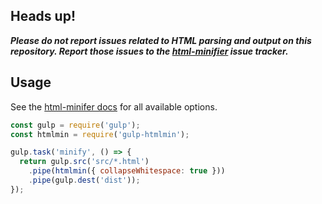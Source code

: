 ## Heads up!

_**Please do not report issues related to HTML parsing and output on this repository. Report those issues to the [html-minifier](https://github.com/kangax/html-minifier/issues) issue tracker.**_

## Usage

See the [html-minifer docs](https://github.com/kangax/html-minifier) for all available options.

```js
const gulp = require('gulp');
const htmlmin = require('gulp-htmlmin');

gulp.task('minify', () => {
  return gulp.src('src/*.html')
    .pipe(htmlmin({ collapseWhitespace: true }))
    .pipe(gulp.dest('dist'));
});
```

